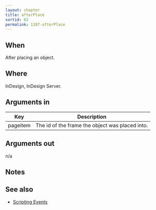 ```yaml
---
layout: chapter
title: afterPlace
sortid: 62
permalink: 1187-afterPlace
---
```


## When 
After placing an object.

## Where 
InDesign, InDesign Server.

## Arguments in 
|Key |Description|
|----|-----------|
|pageitem |The id of the frame the object was placed into.|

## Arguments out
n/a

## Notes

## See also
* [Scripting Events](../../ScriptingEvents/index.md)